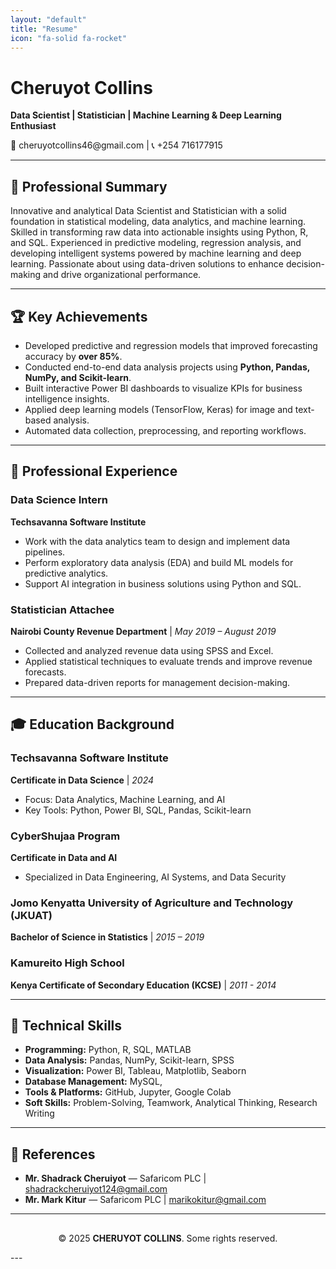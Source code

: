 ```yaml
---
layout: "default"
title: "Resume"
icon: "fa-solid fa-rocket"
---
```

  
  <h1>Cheruyot Collins</h1>
  <p><strong>Data Scientist | Statistician | Machine Learning & Deep Learning Enthusiast</strong></p>
  <p>📧 <a>cheruyotcollins46@gmail.com</a> | 📞 +254 716177915</p>
</div>

---

## 🧭 Professional Summary
Innovative and analytical Data Scientist and Statistician with a solid foundation in statistical modeling, data analytics, and machine learning. Skilled in transforming raw data into actionable insights using Python, R, and SQL. Experienced in predictive modeling, regression analysis, and developing intelligent systems powered by machine learning and deep learning. Passionate about using data-driven solutions to enhance decision-making and drive organizational performance.

---

## 🏆 Key Achievements
- Developed predictive and regression models that improved forecasting accuracy by **over 85%**.  
- Conducted end-to-end data analysis projects using **Python, Pandas, NumPy, and Scikit-learn**.  
- Built interactive Power BI dashboards to visualize KPIs for business intelligence insights.  
- Applied deep learning models (TensorFlow, Keras) for image and text-based analysis.  
- Automated data collection, preprocessing, and reporting workflows.  

---

## 💼 Professional Experience

### **Data Science Intern**
**Techsavanna Software Institute**  
- Work with the data analytics team to design and implement data pipelines.  
- Perform exploratory data analysis (EDA) and build ML models for predictive analytics.  
- Support AI integration in business solutions using Python and SQL.  

### **Statistician Attachee**
**Nairobi County Revenue Department** | *May 2019 – August 2019*  
- Collected and analyzed revenue data using SPSS and Excel.  
- Applied statistical techniques to evaluate trends and improve revenue forecasts.  
- Prepared data-driven reports for management decision-making.    

---

## 🎓 Education Background

### **Techsavanna Software Institute**  
**Certificate in Data Science** | *2024*  
- Focus: Data Analytics, Machine Learning, and AI  
- Key Tools: Python, Power BI, SQL, Pandas, Scikit-learn  

### **CyberShujaa Program**  
**Certificate in Data and AI** 
- Specialized in Data Engineering, AI Systems, and Data Security  

### **Jomo Kenyatta University of Agriculture and Technology (JKUAT)**  
**Bachelor of Science in Statistics** | *2015 – 2019*  
### **Kamureito High School**  
**Kenya Certificate of Secondary Education (KCSE)** | *2011 - 2014*  

---

## 🧠 Technical Skills
- **Programming:** Python, R, SQL, MATLAB  
- **Data Analysis:** Pandas, NumPy, Scikit-learn, SPSS  
- **Visualization:** Power BI, Tableau, Matplotlib, Seaborn  
- **Database Management:** MySQL,  
- **Tools & Platforms:** GitHub, Jupyter, Google Colab  
- **Soft Skills:** Problem-Solving, Teamwork, Analytical Thinking, Research Writing  

---

## 📜 References
- **Mr. Shadrack Cheruiyot** — Safaricom PLC | [shadrackcheruiyot124@gmail.com](mailto:shadrackcheruiyot124@gmail.com)  
- **Mr. Mark Kitur** — Safaricom PLC | [marikokitur@gmail.com](mailto:marikokitur@gmail.com)   

---
<div align="center" style="margin-top:30px;">
  <p>© 2025 <strong>CHERUYOT COLLINS</strong>. Some rights reserved.</p>
</div>
---


